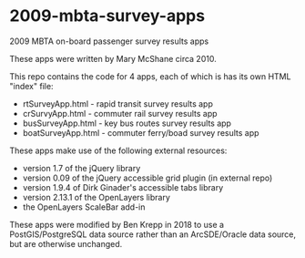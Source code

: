 # 2009-mbta-survey-apps
2009 MBTA on-board passenger survey results apps

These apps were written by Mary McShane circa 2010. 

This repo contains the code for 4 apps, each of which is has its own HTML "index" file:
* rtSurveyApp.html - rapid transit survey results app
* crSurvyApp.html - commuter rail survey results app
* busSurveyApp.html - key bus routes survey results app
* boatSurveyApp.html - commuter ferry/boad survey results app

These apps make use of the following external resources:
* version 1.7 of the jQuery library
* version 0.09 of the jQuery accessible grid plugin (in external repo)
* version 1.9.4 of Dirk Ginader's accessible tabs library
* version 2.13.1 of the OpenLayers library
* the OpenLayers ScaleBar add-in

These apps were modified by Ben Krepp in 2018 to use a PostGIS/PostgreSQL data source rather than an ArcSDE/Oracle data source, but are otherwise unchanged.
